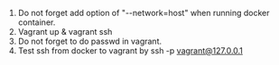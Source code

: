 1. Do not forget add option of "--network=host" when running docker container.
2. Vagrant up & vagrant ssh
3. Do not forget to do passwd in vagrant.
4. Test ssh from docker to vagrant by ssh -p <port forwarded> vagrant@127.0.0.1
